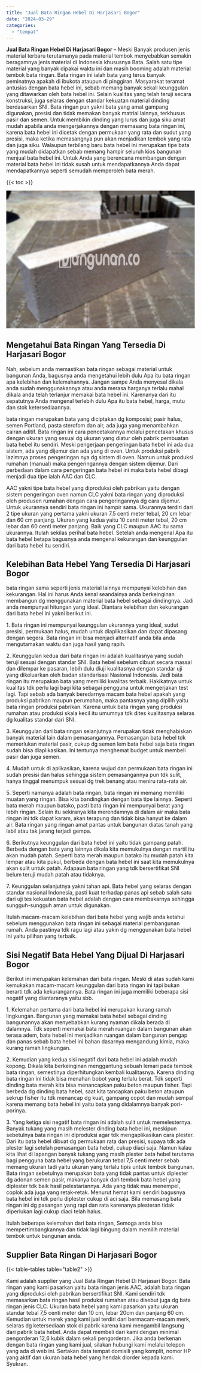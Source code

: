 ```yaml
---
title: "Jual Bata Ringan Hebel Di Harjasari Bogor"
date: "2024-03-29"
categories: 
  - "tempat"
---
```


**Jual Bata Ringan Hebel Di Harjasari Bogor** – Meski Banyak produsen jenis material terbaru terutamanya pada material tembok menyebabkan semakin beragamnya jenis material di Indonesia khususnya Bata. Salah satu tipe material yang banyak dipakai waktu ini dan masih booming adalah material tembok bata ringan. Bata ringan ini ialah bata yang terus banyak peminatnya apakah di ibukota ataupun di pinggiran. Masyarakat teramat antusias dengan bata hebel ini, sebab memang banyak sekali keunggulan yang ditawarkan oleh bata hebel ini. Selain kualitas yang telah teruji secara konstruksi, juga selaras dengan standar kekuatan material dinding berdasarkan SNI. Bata ringan pun yakni bata yang amat gampang digunakan, presisi dan tidak memakan banyak matrial lainnya, terkhusus pasir dan semen. Untuk membikin dinding yang lurus dan juga siku amat mudah apabila anda mengerjakannya dengan memasang bata ringan ini, karena bata hebel ini dicetak dengan permukaan yang rata dan sudut yang presisi, maka ketika memasangnya pun akan menjadikan tembok yang rata dan juga siku. Walaupun terbilang baru bata hebel ini merupakan tipe bata yang mudah didapatkan sebab memang hampir seluruh kios bangunan menjual bata hebel ini. Untuk Anda yang berencana membangun dengan material bata hebel ini tidak susah untuk mendapatkannya Anda dapat mendapatkannya seperti semudah memperoleh bata merah.

{{< toc >}}

![Jual Bata Ringan Hebel Di Harjasari Bogor](/images/jual-hebel-murah-01.png)

## Mengetahui Bata Ringan Yang Tersedia Di Harjasari Bogor

Nah, sebelum anda memastikan bata ringan sebagai material untuk bangunan Anda, bagusnya anda mengetahui lebih dulu Apa itu bata ringan apa kelebihan dan kelemahannya. Jangan sampe Anda menyesal dikala anda sudah menggunakannya atau anda merasa harganya terlalu mahal dikala anda telah terlanjur memakai bata hebel ini. Karenanya dari itu sepatutnya Anda mengenal terlebih dulu Apa itu bata hebel, harga, mutu dan stok ketersediaannya.

bata ringan merupakan bata yang diciptakan dg komposisi; pasir halus, semen Portland, pasta sterofom dan air, ada juga yang menambahkan cairan aditif. Bata ringan ini cara pencetakannya melalui pencetakan khusus dengan ukuran yang sesuai dg ukuran yang diatur oleh pabrik pembuatan bata hebel itu sendiri. Meski pengerjaan pengeringan bata hebel ini ada dua sistem, ada yang dijemur dan ada yang di oven. Untuk produksi pabrik lazimnya proses pengeringan nya dg sistem di oven. Namun untuk produksi rumahan (manual) maka pengeringannya dengan sistem dijemur. Dari perbedaan dalam cara pengeringan bata hebel ini maka bata hebel dibagi menjadi dua tipe ialah AAC dan CLC.

AAC yakni tipe bata hebel yang diproduksi oleh pabrikan yaitu dengan sistem pengeringan oven namun CLC yakni bata ringan yang diproduksi oleh produsen rumahan dengan cara pengeringannya dg cara dijemur. Untuk ukurannya sendiri bata ringan ini hampir sama. Ukurannya terdiri dari 2 tipe ukuran yang pertama yakni ukuran 7.5 centi meter tebal, 20 cm lebar dan 60 cm panjang. Ukuran yang kedua yaitu 10 centi meter tebal, 20 cm lebar dan 60 centi meter panjang. Baik yang CLC maupun AAC itu sama ukurannya. Itulah sekilas perihal bata hebel. Setelah anda mengenal Apa itu bata hebel betapa bagusnya anda mengenal kekurangan dan keunggulan dari bata hebel itu sendiri.

## Kelebihan Bata Hebel Yang Tersedia Di Harjasari Bogor

bata ringan sama seperti jenis material lainnya mempunyai kelebihan dan kekurangan. Hal ini harus Anda kenal seandainya anda berkeinginan membangun dg menggunakan material bata hebel sebagai dindingnya. Jadi anda mempunyai hitungan yang ideal. Diantara kelebihan dan kekurangan dari bata hebel ini yakni berikut ini.

1\. Bata ringan ini mempunyai keunggulan ukurannya yang ideal, sudut presisi, permukaan halus, mudah untuk diaplikasikan dan dapat dipasang dengan segera. Bata ringan ini bisa menjadi alternatif anda bila anda mengutamakan waktu dan juga hasil yang rapih.

2\. Keunggulan kedua dari bata ringan ini adalah kualitasnya yang sudah teruji sesuai dengan standar SNI. Bata hebel sebelum dibuat secara massal dan dilempar ke pasaran, lebih dulu diuji kualitasnya dengan standar uji yang dikeluarkan oleh badan standarisasi Nasional Indonesia. Jadi bata ringan itu merupakan bata yang memiliki kwalitas terbaik. Hakikatnya untuk kualitas tdk perlu lagi bagi kita sebagai pengguna untuk mengerjakan test lagi. Tapi sebab ada banyak beredarnya macam bata hebel apakah yang produksi pabrikan maupun perumahan, maka pantasnya yang dipilih yaitu bata ringan produksi pabrikan. Karena untuk bata ringan yang produksi rumahan atau produksi skala kecil itu umumnya tdk dites kualitasnya selaras dg kualitas standar dari SNI.

3\. Keunggulan dari bata ringan selanjutnya merupakan tidak menghabiskan banyak material lain dalam pemasangannya. Pemasangan bata hebel tdk memerlukan material pasir, cukup dg semen lem bata hebel saja bata ringan sudah bisa diaplikasikan. Ini tentunya menghemat budget untuk membeli pasir dan juga semen.

4\. Mudah untuk di aplikasikan, karena wujud dan permukaan bata ringan ini sudah presisi dan halus sehingga sistem pemasangannya pun tdk sulit, hanya tinggal menumpuk sesuai dg trek benang atau meniru rata-rata air.

5\. Seperti namanya adalah bata ringan, bata ringan ini memang memiliki muatan yang ringan. Bisa kita bandingkan dengan bata tipe lainnya. Seperti bata merah maupun batako, pasti bata ringan ini mempunyai berat yang lebih ringan. Selain itu sekiranya kita merendamnya di dalam air maka bata ringan ini tdk dapat karam, akan terapung dan tidak bisa hanyut ke dalam air. Bata ringan yang ringan amat pantas untuk bangunan diatas tanah yang labil atau tak jarang terjadi gempa.

6\. Berikutnya keunggulan dari bata hebel ini yaitu tidak gampang patah. Berbeda dengan bata yang lainnya dikala kita memukulnya dengan martil itu akan mudah patah. Seperti bata merah maupun batako itu mudah patah kita lempar atau kita pukul, berbeda dengan bata hebel ini saat kita memukulnya akan sulit untuk patah. Adapaun bata ringan yang tdk bersertifikat SNI belum teruji mudah patah atau tidaknya.

7\. Keunggulan selanjutnya yakni tahan api. Bata hebel yang selaras dengan standar nasional Indonesia, pasti kuat terhadap panas api sebab salah satu dari uji tes kekuatan bata hebel adalah dengan cara membakarnya sehingga sungguh-sungguh aman untuk digunakan.

Itulah macam-macam kelebihan dari bata hebel yang wajib anda ketahui sebelum menggunakan bata ringan ini sebagai material pembangunan rumah. Anda pastinya tdk ragu lagi atau yakin dg menggunakan bata hebel ini yaitu pilihan yang terbaik.

## Sisi Negatif Bata Hebel Yang Dijual Di Harjasari Bogor

Berikut ini merupakan kelemahan dari bata ringan. Meski di atas sudah kami kemukakan macam-macam keunggulan dari bata ringan ini tapi bukan berarti tdk ada kekurangannya. Bata ringan ini juga memiliki beberapa sisi negatif yang diantaranya yaitu sbb.

1\. Kelemahan pertama dari bata hebel ini merupakan kurang ramah lingkungan. Bangunan yang memakai bata hebel sebagai dinding bangunannya akan menyebabkan kurang nyaman dikala berada di dalamnya. Tdk seperti memakai bata merah ruangan dalam bangunan akan terasa adem, bata hebel ini menjadikan ruangan dalam bangunan pengap dan panas sebab bata hebel ini bahan dasarnya mengandung kimia, maka kurang ramah lingkungan.

2\. Kemudian yang kedua sisi negatif dari bata hebel ini adalah mudah kopong. Dikala kita berkeinginan menggantung sebuah lemari pada tembok bata ringan, semestinya diperhitungkan kembali kualitasnya. Karena dinding bata ringan ini tidak bisa menahan bobot yang terlalu berat. Tdk seperti dinding bata merah kita bisa menancapkan paku beton maupun fisher. Tapi berbeda dg dinding bata hebel, saat kita tancapkan paku beton ataupun sekrup fisher itu tdk menancap dg kuat, gampang copot dan mudah sempal karena memang bata hebel ini yaitu bata yang didalamnya banyak pori-porinya.

3\. Yang ketiga sisi negatif bata ringan ini adalah sulit untuk memelesternya. Banyak tukang yang masih melester dinding bata hebel ini, meskipun sebetulnya bata ringan ini diproduksi agar tdk mengaplikasikan cara plester. Dari itu bata hebel dibuat dg permukaan rata dan presisi, supaya tdk ada plester lagi setelah pemasangan bata hebel, cukup diaci saja. Namun kalau kita lihat di lapangan banyak tukang yang masih plester bata hebel terutama bagi pengguna bata hebel yang berukuran tebal 7,5 centi meter sebab memang ukuran tadi yaitu ukuran yang terlalu tipis untuk tembok bangunan. Bata ringan sebetulnya merupakan bata yang tidak pantas untuk diplester dg adonan semen pasir, makanya banyak dari tembok bata hebel yang diplester tdk baik hasil pelestariannya. Ada yang tidak mau menempel, coplok ada juga yang retak-retak. Menurut hemat kami sendiri bagusnya bata hebel ini tdk perlu diplester cukup di aci saja. Bila memasang bata ringan ini dg pasangan yang rapi dan rata karenanya plesteran tidak diperlukan lagi cukup diaci telah halus.

Itulah beberapa kelemahan dari bata ringan, Semoga anda bisa mempertimbangkannya dan tidak lagi bingung dalam memilih material tembok untuk bangunan anda.

## Supplier Bata Ringan Di Harjasari Bogor

{{< table-tables table="table2" >}}

Kami adalah supplier yang Jual Bata Ringan Hebel Di Harjasari Bogor. Bata ringan yang kami pasarkan yaitu bata ringan jenis AAC, adalah bata ringan yang diproduksi oleh pabrikan bersertifikat SNI. Kami sendiri tdk memasarkan bata ringan hasil produksi rumahan atau disebut juga dg bata ringan jenis CLC. Ukuran bata hebel yang kami pasarkan yaitu ukuran standar tebal 7,5 centi meter dan 10 cm, lebar 20cm dan panjang 60 cm. Kemudian untuk merek yang kami jual terdiri dari bermacam-macam merk, selaras dg ketersediaan stok di pabrik karena kami mengambil langsung dari pabrik bata hebel. Anda dapat membeli dari kami dengan minimal pengorderan 12,6 kubik dalam sekali pengorderan. Jika anda berkenan dengan bata ringan yang kami jual, silakan hubungi kami melalui telepon yang ada di web ini. Sertakan data tempat domisili yang komplit, nomor HP yang aktif dan ukuran bata hebel yang hendak diorder kepada kami. Syukran.
